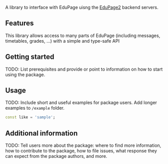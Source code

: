 A library to interface with EduPage uisng the [EduPage2](https://github.com/DislikesSchool/EduPage2) backend servers.

## Features

This library allows access to many parts of EduPage (including messages, timetables, grades, ...) with a simple and type-safe API

## Getting started

TODO: List prerequisites and provide or point to information on how to
start using the package.

## Usage

TODO: Include short and useful examples for package users. Add longer examples
to `/example` folder. 

```dart
const like = 'sample';
```

## Additional information

TODO: Tell users more about the package: where to find more information, how to 
contribute to the package, how to file issues, what response they can expect 
from the package authors, and more.
